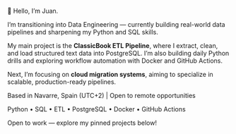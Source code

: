 👋 Hello, I’m Juan.

I’m transitioning into Data Engineering — currently building real-world data pipelines and sharpening my Python and SQL skills.

My main project is the **ClassicBook ETL Pipeline**, where I extract, clean, and load structured text data into PostgreSQL. I’m also building daily Python drills and exploring workflow automation with Docker and GitHub Actions.

Next, I’m focusing on **cloud migration systems**, aiming to specialize in scalable, production-ready pipelines.

Based in Navarre, Spain (UTC+2) | Open to remote opportunities

Python • SQL • ETL • PostgreSQL • Docker • GitHub Actions  

Open to work — explore my pinned projects below!
